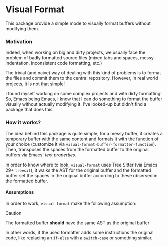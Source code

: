 Visual Format
==

This package provide a simple mode to visually format buffers without modifying
them.


### Motivation

Indeed, when working on big and dirty projects, we usually face the problem of
badly formatted source files (mixed tabs and spaces, messy indentation,
inconsistent code formatting, etc.)

The trivial (and naive) way of dealing with this kind of problems is to format
the files and commit them to the central repository. However, in real world
projects, it is not that simple!

I found myself working on some complex projects and with dirty formatting! So,
Emacs being Emacs, I know that I can do something to format the buffer visually
without actually modifying it. I've looked-up but didn't find a package that
does this.


### How it works?

The idea behind this package is quite simple, for a messy buffer, it creates a
temporary buffer with the same content and formats it with the function of your
choice (customize it via `visual-format-buffer-formatter-function`). Then,
transposes the spaces from the formatted buffer to the original buffers via
Emacs' _text properties_.

In order to know where to look, `visual-format` uses Tree Sitter (via Emacs 29+
`treesit`), it walks the AST for the original buffer and the formatted buffer
set the spaces in the original buffer according to these observed in the
formatted buffer.

#### Assumptions

In order to work, `visual-format` make the following assumption:

> [!CAUTION]
> The formatted buffer **should** have the same AST as the original buffer

In other words, if the used formatter adds some instructions the original code,
like replacing an `if-else` with a `switch-case` or something similar.
